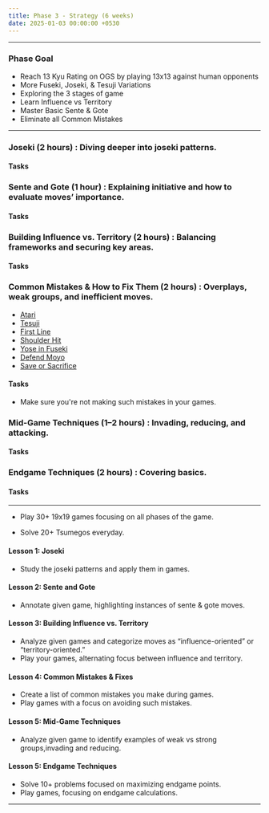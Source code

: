 ```yaml
---
title: Phase 3 - Strategy (6 weeks)
date: 2025-01-03 00:00:00 +0530
---
```


---

### Phase Goal

- Reach 13 Kyu Rating on OGS by playing 13x13 against human opponents
- More Fuseki, Joseki, & Tesuji Variations
- Exploring the 3 stages of game
- Learn Influence vs Territory
- Master Basic Sente & Gote
- Eliminate all Common Mistakes

---

### Joseki (2 hours) : Diving deeper into joseki patterns.

#### Tasks

### Sente and Gote (1 hour) : Explaining initiative and how to evaluate moves’ importance.

#### Tasks

### Building Influence vs. Territory (2 hours) : Balancing frameworks and securing key areas.

#### Tasks

### Common Mistakes & How to Fix Them (2 hours) : Overplays, weak groups, and inefficient moves.

- [Atari](https://youtu.be/31Bn45OiGtQ?si=xP6XIpCh5Zwpu4p3)
- [Tesuji](https://youtu.be/yUjwUWQTlRo?si=3jI0E_tSaSRgC-a9)
- [First Line](https://youtu.be/3uTduoaWGUA?si=pgNCYPwbo9FfcAmC)
- [Shoulder Hit](https://youtu.be/FIp0HbEJu_I?si=17FtVmgxo8dXcvRJ)
- [Yose in Fuseki](https://youtu.be/jrwFf2ampPw?si=Mpzj6Nmmv19DAn_t)
- [Defend Moyo](https://youtu.be/w8RLIqOcWuk?si=qQDOgHED3Lk0cuG_)
- [Save or Sacrifice](https://youtu.be/uWMerMChl9A?si=TYdj98rKjNMzZjly)

#### Tasks

- Make sure you're not making such mistakes in your games.

### Mid-Game Techniques (1–2 hours) : Invading, reducing, and attacking.

#### Tasks

### Endgame Techniques (2 hours) : Covering basics.

#### Tasks

---

- Play 30+ 19x19 games focusing on all phases of the game.

- Solve 20+ Tsumegos everyday.

#### Lesson 1: Joseki

- Study the joseki patterns and apply them in games.

#### Lesson 2: Sente and Gote

- Annotate given game, highlighting instances of sente & gote moves.

#### Lesson 3: Building Influence vs. Territory

- Analyze given games and categorize moves as “influence-oriented” or “territory-oriented.”
- Play your games, alternating focus between influence and territory.

#### Lesson 4: Common Mistakes & Fixes

- Create a list of common mistakes you make during games.
- Play games with a focus on avoiding such mistakes.

#### Lesson 5: Mid-Game Techniques

- Analyze given game to identify examples of weak vs strong groups,invading and reducing.

#### Lesson 5: Endgame Techniques

- Solve 10+ problems focused on maximizing endgame points.
- Play games, focusing on endgame calculations.

---
